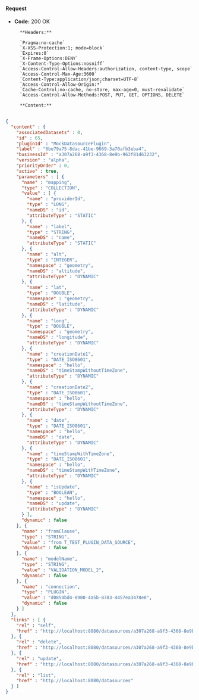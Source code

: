 #### Request

* **Code:** 200 OK

        **Headers:**

        `Pragma:no-cache`
        `X-XSS-Protection:1; mode=block`
        `Expires:0`
        `X-Frame-Options:DENY`
        `X-Content-Type-Options:nosniff`
        `Access-Control-Allow-Headers:authorization, content-type, scope`
        `Access-Control-Max-Age:3600`
        `Content-Type:application/json;charset=UTF-8`
        `Access-Control-Allow-Origin:*`
        `Cache-Control:no-cache, no-store, max-age=0, must-revalidate`
        `Access-Control-Allow-Methods:POST, PUT, GET, OPTIONS, DELETE`

        **Content:**

```json
    
{
  "content" : {
    "associatedDatasets" : 0,
    "id" : 65,
    "pluginId" : "MockDatasourcePlugin",
    "label" : "6be79a75-8dac-41be-9669-3a70afb3eba4",
    "businessId" : "a307a268-a9f3-4368-8e9b-963f81d63232",
    "version" : "alpha",
    "priorityOrder" : 0,
    "active" : true,
    "parameters" : [ {
      "name" : "mapping",
      "type" : "COLLECTION",
      "value" : [ {
        "name" : "providerId",
        "type" : "LONG",
        "nameDS" : "id",
        "attributeType" : "STATIC"
      }, {
        "name" : "label",
        "type" : "STRING",
        "nameDS" : "name",
        "attributeType" : "STATIC"
      }, {
        "name" : "alt",
        "type" : "INTEGER",
        "namespace" : "geometry",
        "nameDS" : "altitude",
        "attributeType" : "DYNAMIC"
      }, {
        "name" : "lat",
        "type" : "DOUBLE",
        "namespace" : "geometry",
        "nameDS" : "latitude",
        "attributeType" : "DYNAMIC"
      }, {
        "name" : "long",
        "type" : "DOUBLE",
        "namespace" : "geometry",
        "nameDS" : "longitude",
        "attributeType" : "DYNAMIC"
      }, {
        "name" : "creationDate1",
        "type" : "DATE_ISO8601",
        "namespace" : "hello",
        "nameDS" : "timeStampWithoutTimeZone",
        "attributeType" : "DYNAMIC"
      }, {
        "name" : "creationDate2",
        "type" : "DATE_ISO8601",
        "namespace" : "hello",
        "nameDS" : "timeStampWithoutTimeZone",
        "attributeType" : "DYNAMIC"
      }, {
        "name" : "date",
        "type" : "DATE_ISO8601",
        "namespace" : "hello",
        "nameDS" : "date",
        "attributeType" : "DYNAMIC"
      }, {
        "name" : "timeStampWithTimeZone",
        "type" : "DATE_ISO8601",
        "namespace" : "hello",
        "nameDS" : "timeStampWithTimeZone",
        "attributeType" : "DYNAMIC"
      }, {
        "name" : "isUpdate",
        "type" : "BOOLEAN",
        "namespace" : "hello",
        "nameDS" : "update",
        "attributeType" : "DYNAMIC"
      } ],
      "dynamic" : false
    }, {
      "name" : "fromClause",
      "type" : "STRING",
      "value" : "from T_TEST_PLUGIN_DATA_SOURCE",
      "dynamic" : false
    }, {
      "name" : "modelName",
      "type" : "STRING",
      "value" : "VALIDATION_MODEL_2",
      "dynamic" : false
    }, {
      "name" : "connection",
      "type" : "PLUGIN",
      "value" : "d0850bd4-8900-4a5b-8783-4457ea3478e0",
      "dynamic" : false
    } ]
  },
  "links" : [ {
    "rel" : "self",
    "href" : "http://localhost:8080/datasources/a307a268-a9f3-4368-8e9b-963f81d63232"
  }, {
    "rel" : "delete",
    "href" : "http://localhost:8080/datasources/a307a268-a9f3-4368-8e9b-963f81d63232"
  }, {
    "rel" : "update",
    "href" : "http://localhost:8080/datasources/a307a268-a9f3-4368-8e9b-963f81d63232"
  }, {
    "rel" : "list",
    "href" : "http://localhost:8080/datasources"
  } ]
}
```
